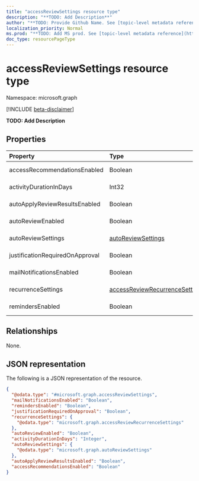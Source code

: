 ```yaml
---
title: "accessReviewSettings resource type"
description: "**TODO: Add Description**"
author: "**TODO: Provide Github Name. See [topic-level metadata reference](https://msgo.azurewebsites.net/add/document/guidelines/metadata.html#topic-level-metadata)**"
localization_priority: Normal
ms.prod: "**TODO: Add MS prod. See [topic-level metadata reference](https://msgo.azurewebsites.net/add/document/guidelines/metadata.html#topic-level-metadata)**"
doc_type: resourcePageType
---
```


# accessReviewSettings resource type

Namespace: microsoft.graph

[!INCLUDE [beta-disclaimer](../../includes/beta-disclaimer.md)]

**TODO: Add Description**

## Properties
|Property|Type|Description|
|:---|:---|:---|
|accessRecommendationsEnabled|Boolean|**TODO: Add Description**|
|activityDurationInDays|Int32|**TODO: Add Description**|
|autoApplyReviewResultsEnabled|Boolean|**TODO: Add Description**|
|autoReviewEnabled|Boolean|**TODO: Add Description**|
|autoReviewSettings|[autoReviewSettings](../resources/autoreviewsettings.md)|**TODO: Add Description**|
|justificationRequiredOnApproval|Boolean|**TODO: Add Description**|
|mailNotificationsEnabled|Boolean|**TODO: Add Description**|
|recurrenceSettings|[accessReviewRecurrenceSettings](../resources/accessreviewrecurrencesettings.md)|**TODO: Add Description**|
|remindersEnabled|Boolean|**TODO: Add Description**|

## Relationships
None.

## JSON representation
The following is a JSON representation of the resource.
<!-- {
  "blockType": "resource",
  "@odata.type": "microsoft.graph.accessReviewSettings"
}
-->
``` json
{
  "@odata.type": "#microsoft.graph.accessReviewSettings",
  "mailNotificationsEnabled": "Boolean",
  "remindersEnabled": "Boolean",
  "justificationRequiredOnApproval": "Boolean",
  "recurrenceSettings": {
    "@odata.type": "microsoft.graph.accessReviewRecurrenceSettings"
  },
  "autoReviewEnabled": "Boolean",
  "activityDurationInDays": "Integer",
  "autoReviewSettings": {
    "@odata.type": "microsoft.graph.autoReviewSettings"
  },
  "autoApplyReviewResultsEnabled": "Boolean",
  "accessRecommendationsEnabled": "Boolean"
}
```

